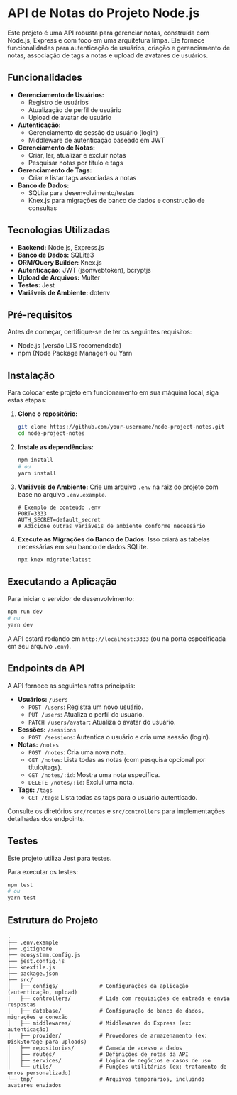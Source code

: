 # API de Notas do Projeto Node.js

Este projeto é uma API robusta para gerenciar notas, construída com Node.js, Express e com foco em uma arquitetura limpa. Ele fornece funcionalidades para autenticação de usuários, criação e gerenciamento de notas, associação de tags a notas e upload de avatares de usuários.

## Funcionalidades

*   **Gerenciamento de Usuários:**
    *   Registro de usuários
    *   Atualização de perfil de usuário
    *   Upload de avatar de usuário
*   **Autenticação:**
    *   Gerenciamento de sessão de usuário (login)
    *   Middleware de autenticação baseado em JWT
*   **Gerenciamento de Notas:**
    *   Criar, ler, atualizar e excluir notas
    *   Pesquisar notas por título e tags
*   **Gerenciamento de Tags:**
    *   Criar e listar tags associadas a notas
*   **Banco de Dados:**
    *   SQLite para desenvolvimento/testes
    *   Knex.js para migrações de banco de dados e construção de consultas

## Tecnologias Utilizadas

*   **Backend:** Node.js, Express.js
*   **Banco de Dados:** SQLite3
*   **ORM/Query Builder:** Knex.js
*   **Autenticação:** JWT (jsonwebtoken), bcryptjs
*   **Upload de Arquivos:** Multer
*   **Testes:** Jest
*   **Variáveis de Ambiente:** dotenv

## Pré-requisitos

Antes de começar, certifique-se de ter os seguintes requisitos:

*   Node.js (versão LTS recomendada)
*   npm (Node Package Manager) ou Yarn

## Instalação

Para colocar este projeto em funcionamento em sua máquina local, siga estas etapas:

1.  **Clone o repositório:**

    ```bash
    git clone https://github.com/your-username/node-project-notes.git
    cd node-project-notes
    ```

2.  **Instale as dependências:**

    ```bash
    npm install
    # ou
    yarn install
    ```

3.  **Variáveis de Ambiente:**
    Crie um arquivo `.env` na raiz do projeto com base no arquivo `.env.example`.

    ```
    # Exemplo de conteúdo .env
    PORT=3333
    AUTH_SECRET=default_secret
    # Adicione outras variáveis de ambiente conforme necessário
    ```

4.  **Execute as Migrações do Banco de Dados:**
    Isso criará as tabelas necessárias em seu banco de dados SQLite.

    ```bash
    npx knex migrate:latest
    ```

## Executando a Aplicação

Para iniciar o servidor de desenvolvimento:

```bash
npm run dev
# ou
yarn dev
```

A API estará rodando em `http://localhost:3333` (ou na porta especificada em seu arquivo `.env`).

## Endpoints da API

A API fornece as seguintes rotas principais:

*   **Usuários:** `/users`
    *   `POST /users`: Registra um novo usuário.
    *   `PUT /users`: Atualiza o perfil do usuário.
    *   `PATCH /users/avatar`: Atualiza o avatar do usuário.
*   **Sessões:** `/sessions`
    *   `POST /sessions`: Autentica o usuário e cria uma sessão (login).
*   **Notas:** `/notes`
    *   `POST /notes`: Cria uma nova nota.
    *   `GET /notes`: Lista todas as notas (com pesquisa opcional por título/tags).
    *   `GET /notes/:id`: Mostra uma nota específica.
    *   `DELETE /notes/:id`: Exclui uma nota.
*   **Tags:** `/tags`
    *   `GET /tags`: Lista todas as tags para o usuário autenticado.

Consulte os diretórios `src/routes` e `src/controllers` para implementações detalhadas dos endpoints.

## Testes

Este projeto utiliza Jest para testes.

Para executar os testes:

```bash
npm test
# ou
yarn test
```

## Estrutura do Projeto

```
.
├── .env.example
├── .gitignore
├── ecosystem.config.js
├── jest.config.js
├── knexfile.js
├── package.json
├── src/                 
│   ├── configs/             # Configurações da aplicação (autenticação, upload)
│   ├── controllers/         # Lida com requisições de entrada e envia respostas
│   ├── database/            # Configuração do banco de dados, migrações e conexão
│   ├── middlewares/         # Middlewares do Express (ex: autenticação)
│   ├── provider/            # Provedores de armazenamento (ex: DiskStorage para uploads)
│   ├── repositories/        # Camada de acesso a dados
│   ├── routes/              # Definições de rotas da API
│   ├── services/            # Lógica de negócios e casos de uso
│   └── utils/               # Funções utilitárias (ex: tratamento de erros personalizado)
└── tmp/                     # Arquivos temporários, incluindo avatares enviados
```